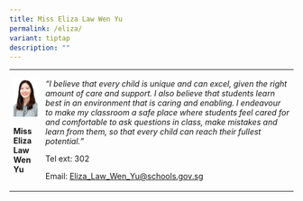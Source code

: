 ```yaml
---
title: Miss Eliza Law Wen Yu
permalink: /eliza/
variant: tiptap
description: ""
---
```

<p></p>
<table>
<tbody>
<tr>
<td rowspan="1" colspan="1">
<div class="isomer-image-wrapper">
<img style="width: 100%;" height="auto" width="100%" src="/images/ma8.jpg">
</div>
<p><strong>Miss Eliza Law Wen Yu</strong>
</p>
</td>
<td rowspan="1" colspan="1">
<p><em>“I believe that every child is unique and can excel, given the right amount of care and support. I also believe that students learn best in an environment that is caring and enabling. I endeavour to make my classroom a safe place where students feel cared for and comfortable to ask questions in class, make mistakes and learn from them, so that every child can reach their fullest potential.”</em>
</p>
<p>Tel ext: 302</p>
<p>Email:&nbsp;<a href="mailto:Eliza_Law_Wen_Yu@schools.gov.sg" rel="noopener noreferrer nofollow" target="_blank">Eliza_Law_Wen_Yu@schools.gov.sg</a>
</p>
</td>
</tr>
</tbody>
</table>
<p></p>